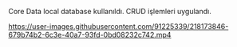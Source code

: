 Core Data local database kullanıldı. CRUD işlemleri uygulandı.



https://user-images.githubusercontent.com/91225339/218173846-679b74b2-6c3e-40a7-93fd-0bd08232c742.mp4

